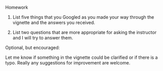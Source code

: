 Homework

1) List five things that you Googled as you made your way through the vignette and the answers you received.

2) List two questions that are more appropriate for asking the instructor and I will try to answer them.

Optional, but encouraged:

Let me know if something in the vignette could be clarified or if there is a typo. Really any suggestions for improvement are welcome.

